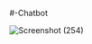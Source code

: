 #-Chatbot



![Screenshot (254)](https://user-images.githubusercontent.com/68517660/224413373-63f95bd5-80b8-4a57-a097-a1692b9cb621.png)
